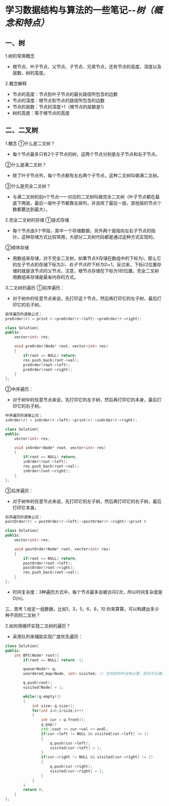 # 学习数据结构与算法的一些笔记--*树（概念和特点）*

## 一、树
1.树的常用概念
* 根节点、叶子节点、父节点、子节点、兄弟节点，还有节点的高度、深度以及层数，树的高度。

2.概念解释
* 节点的高度：节点到叶子节点的最长路径所包含的边数
* 节点的深度：根节点到节点的路径所包含的边数
* 节点的层数：节点的深度+1（根节点的层数是1）
* 树的高度：等于根节点的高度
## 二、二叉树
1.概念
①什么是二叉树？
* 每个节点最多只有2个子节点的树，这两个节点分别是左子节点和右子节点。

②什么是满二叉树？
* 除了叶子节点外，每个节点都有左右两个子节点，这种二叉树叫做满二叉树。

③什么是完全二叉树？
* 与满二叉树的前n个节点一一对应的二叉树叫做完全二叉树（叶子节点都在最底下两层，最后一层叶子节都靠左排列，并且除了最后一层，其他层的节点个数都要达到最大）。


2.完全二叉树的存储
①链式存储
* 每个节点由3个字段，其中一个存储数据，另外两个是指向左右子节点的指针。这种存储方式比较常用，大部分二叉树代码都是通过这种方式实现的。

②顺序存储
* 用数组来存储，对于完全二叉树，如果节点X存储在数组中的下标为i，那么它的左子节点的存储下标为2*i，右子节点的下标为2*i+1，反过来，下标i/2位置存储的就是该节点的父节点。注意，根节点存储在下标为1的位置。完全二叉树用数组来存储是最省内存的方式。

3.二叉树的遍历
①前序遍历：
* 对于树中的任意节点来说，先打印这个节点，然后再打印它的左子树，最后打印它的右子树。
```cpp
前序遍历的递推公式：
preOrder(r) = print r->preOrder(r->left)->preOrder(r->right);

class Solution{
public:
    vector<int> res;

    void preOrder(Node* root, vector<int> res)
    {
        if(root == NULL) return;
        res.push_back(root->val);
        preOrder(root->left);
        preOrder(root->right);
    }
};
```
②中序遍历：
* 对于树中的任意节点来说，先打印它的左子树，然后再打印它的本身，最后打印它的右子树。
```cpp
中序遍历的递推公式：
inOrder(r) = inOrder(r->left)->print(r)->inOrder(r->right);

class Solution{
public:
    vector<int> res;

    void inOrder(Node* root, vector<int> res)
    {
        if(root == NULL) return;
        inOrder(root->left);
        res.push_back(root->val);
        inOrder(root->right);
    }
};
```
③后序遍历：
* 对于树中的任意节点来说，先打印它的左子树，然后再打印它的右子树，最后打印它本身。
```cpp
后序遍历的递推公式：
postOrder(r) = postOrder(r->left)->postOrder(r->right)->print r

class Solution{
public:
    vector<int> res;

    void postOrder(Node* root, vector<int> res)
    {
        if(root == NULL) return;
        postOrder(root->left);
        postOrder(root->right);
        res.push_back(root->val);
    }
};
```
* 时间复杂度：3种遍历方式中，每个节点最多会被访问2次，所以时间复杂度是O(n)。

三、思考
1.给定一组数据，比如1，3，5，6，9，10.你来算算，可以构建出多少种不同的二叉树？

2.如何用循环实现二叉树的遍历？
* 采用队列来辅助实现广度优先遍历：
```cpp
class Solution{
public:
    int BFS(Node* root){
        if(root == NULL) return -1;

        queue<Node*> q;
        unordered_map<Node, int> visited; // 在树结构中没有必要，因为可以确定不存在环

        q.push(root);
        visited[Node] = 1;

        while(!q.empty())
        {
            int size= q.size();
            for(int i=0;i<size;i++)
            {
                int cur = q.front();
                q.pop()
                std::cout << cur->val << endl; 
                if(cur->left != NULL && visited[cur->left] != 1)
                {
                    q.push(cur->left); 
                    visited[cur->left] = 1;
                }
                if(cur->right != NULL && visited[cur->right] != 1)
                {
                    q.push(cur->right); 
                    visited[cur->right] = 1;
                }
            }
        }
        return 0;
    } 
};
```